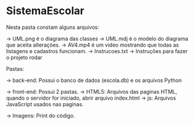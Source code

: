 # SistemaEscolar

Nesta pasta constam alguns arquivos:

-> UML.png é o diagrama das classes
-> UML.mdj é o modelo do diagrama que aceita alterações.
-> AV4.mp4 é um video mostrando que todas as listagens e cadastros funcionam.
-> Instrucoes.txt -> Instruções para fazer o projeto rodar

Pastas:

-> back-end: Possui o banco de dados (escola.db) e os arquivos Python

-> front-end: Possui 2 pastas. 
	-> HTML5: Arquivos das paginas HTML, quando o servidor for iniciado, abrir arquivo index.html
	-> js: Arquivos JavaScript usados nas paginas.

-> Imagens: Print do código.
